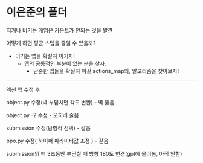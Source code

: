 # 이은준의 폴더

지거나 비기는 게임은 카운트가 안되는 것을 발견

어떻게 하면 평균 스텝을 줄일 수 있을까?
- 이기는 맵을 확실히 이기자!
  - 맵의 공통적인 부분이 있는 분을 찾자.
    - 단순한 맵들을 확실히 이길 actions_map와, 알고리즘을 찾아보자!

---

액션 맵 수정 후

object.py 수정(벽 부딛치면 각도 변환) - 벽 뚫음

object.py -2 수정 - 오히려 줄음

submission 수정(탐험적 선택) - 같음

ppo.py 수정( 하이퍼 파라미터값 조정  ) - 같음

submission의 벽 3초동안 부딛칠 때 방향 180도 변경(gpt에 물어봄, 아직 안함)
